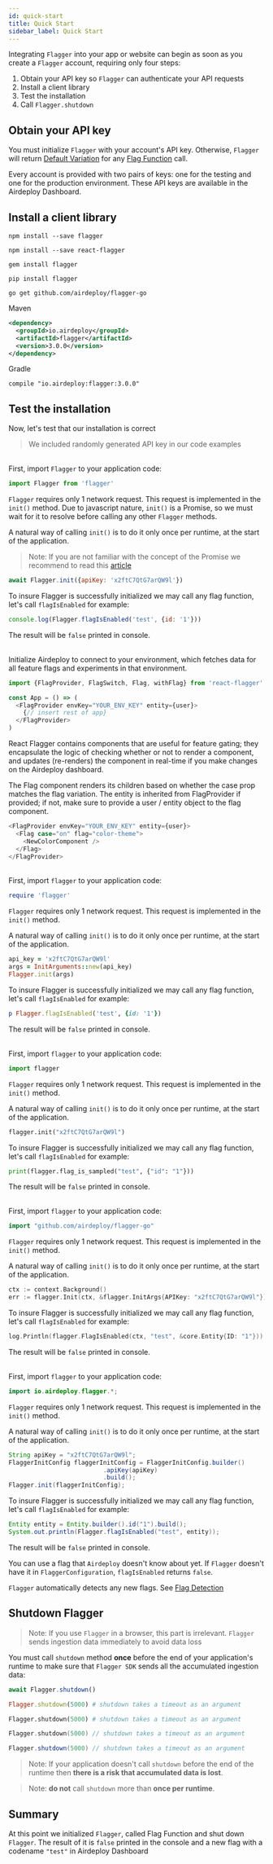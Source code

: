 ```yaml
---
id: quick-start
title: Quick Start
sidebar_label: Quick Start
---
```


Integrating `Flagger` into your app or website can begin as soon as you create a `Flagger` account, 
requiring only four steps:

1. Obtain your API key so `Flagger` can authenticate your API requests
2. Install a client library
3. Test the installation
4. Call `Flagger.shutdown`

## Obtain your API key

You must initialize `Flagger` with your account's API key. Otherwise, `Flagger` will return 
[Default Variation](default-variation.md) for any [Flag Function](flag-functions.md) call.

Every account is provided with two pairs of keys: one for the testing and one for the production environment. These 
API keys are available in the Airdeploy Dashboard.

## Install a client library

<!--DOCUSAURUS_CODE_TABS-->
<!--Javascript-->
```commandline
npm install --save flagger
```
<!--React-->
```commandline
npm install --save react-flagger
```
<!--Ruby-->
```commandline
gem install flagger
```
<!--Python-->
```commandline
pip install flagger
```
<!--Go-->
```commandline
go get github.com/airdeploy/flagger-go
```
<!--Java-->
Maven
```xml
<dependency>
  <groupId>io.airdeploy</groupId>
  <artifactId>flagger</artifactId>
  <version>3.0.0</version>
</dependency>
```
Gradle
```commandline
compile "io.airdeploy:flagger:3.0.0"
```
<!--END_DOCUSAURUS_CODE_TABS-->

## Test the installation

Now, let's test that our installation is correct

>We included randomly generated API key in our code examples

<!--DOCUSAURUS_CODE_TABS-->
<!--Javascript-->
<br>First, import `Flagger` to your application code:
```javascript
import Flagger from 'flagger'
```

`Flagger` requires only 1 network request. This request is implemented in the `init()` method. Due to javascript nature,
`init()` is a Promise, so we must wait for it to resolve before calling any other `Flagger` methods. 

A natural way of calling `init()` is to do it only once per runtime, at the start of the application.

>Note: If you are not familiar with the concept of the Promise we recommend to read this 
>[article](https://developer.mozilla.org/en-US/docs/Web/JavaScript/Reference/Global_Objects/Promise) 
```javascript
await Flagger.init({apiKey: 'x2ftC7QtG7arQW9l'})
```

To insure Flagger is successfully initialized we may call any flag function, let's call `flagIsEnabled` for example:
```javascript
console.log(Flagger.flagIsEnabled('test', {id: '1'}))
```

The result will be `false` printed in console.

<!--React-->
<br>Initialize Airdeploy to connect to your environment, which fetches data for all feature flags and experiments in that environment.
```javascript
import {FlagProvider, FlagSwitch, Flag, withFlag} from 'react-flagger'

const App = () => (
  <FlagProvider envKey="YOUR_ENV_KEY" entity={user}>
    {// insert rest of app}
  </FlagProvider>
)
```
React Flagger contains components that are useful for feature gating; 
they encapsulate the logic of checking whether or not to render a component, 
and updates (re-renders) the component in real-time if you make changes on the Airdeploy dashboard.

The Flag component renders its children based on whether the case prop matches the flag variation. 
The entity is inherited from FlagProvider if provided; 
if not, make sure to provide a user / entity object to the flag component.

```javascript
<FlagProvider envKey="YOUR_ENV_KEY" entity={user}>
  <Flag case="on" flag="color-theme">
    <NewColorComponent />
  </Flag>
</FlagProvider>
```

<!--Ruby-->
<br>First, import `flagger` to your application code:
```ruby
require 'flagger'
```

`Flagger` requires only 1 network request. This request is implemented in the `init()` method.

A natural way of calling `init()` is to do it only once per runtime, at the start of the application.

```ruby
api_key = 'x2ftC7QtG7arQW9l'
args = InitArguments::new(api_key)
Flagger.init(args)
```

To insure Flagger is successfully initialized we may call any flag function, let's call `flagIsEnabled` for example:
```ruby
p Flagger.flagIsEnabled('test', {id: '1'})
```

The result will be `false` printed in console.

<!--Python-->
<br>First, import `flagger` to your application code:
```python
import flagger
```

`Flagger` requires only 1 network request. This request is implemented in the `init()` method.

A natural way of calling `init()` is to do it only once per runtime, at the start of the application.

```python
flagger.init("x2ftC7QtG7arQW9l")
```

To insure Flagger is successfully initialized we may call any flag function, let's call `flagIsEnabled` for example:
```python
print(flagger.flag_is_sampled("test", {"id": "1"}))
```

The result will be `false` printed in console.

<!--Go-->
<br>First, import `flagger` to your application code:
```go
import "github.com/airdeploy/flagger-go"
```

`Flagger` requires only 1 network request. This request is implemented in the `init()` method.

A natural way of calling `init()` is to do it only once per runtime, at the start of the application.

```go
ctx := context.Background()
err := flagger.Init(ctx, &flagger.InitArgs{APIKey: "x2ftC7QtG7arQW9l"})
```

To insure Flagger is successfully initialized we may call any flag function, let's call `flagIsEnabled` for example:
```go
log.Println(flagger.FlagIsEnabled(ctx, "test", &core.Entity{ID: "1"}))
```

The result will be `false` printed in console.

<!--Java-->
<br>First, import `flagger` to your application code:
```java
import io.airdeploy.flagger.*;
```

`Flagger` requires only 1 network request. This request is implemented in the `init()` method.

A natural way of calling `init()` is to do it only once per runtime, at the start of the application.

```java
String apiKey = "x2ftC7QtG7arQW9l";
FlaggerInitConfig flaggerInitConfig = FlaggerInitConfig.builder()
                          .apiKey(apiKey)
                          .build();
Flagger.init(flaggerInitConfig);
```

To insure Flagger is successfully initialized we may call any flag function, let's call `flagIsEnabled` for example:
```java
Entity entity = Entity.builder().id("1").build();
System.out.println(Flagger.flagIsEnabled("test", entity));
```
The result will be `false` printed in console.

<!--END_DOCUSAURUS_CODE_TABS-->
 
You can use a flag that `Airdeploy` doesn't know about yet.
If `Flagger` doesn't have it in `FlaggerConfiguration`, `flagIsEnabled` returns `false`.
 
`Flagger` automatically detects any new flags. See [Flag Detection](flag-detection.md)

## Shutdown Flagger

>Note: If you use `Flagger` in a browser, this part is irrelevant. `Flagger` sends ingestion data immediately to avoid data loss

You must call `shutdown` method __once__ before the end of your application's runtime to make sure that 
`Flagger SDK` sends all the accumulated ingestion data:

<!--DOCUSAURUS_CODE_TABS-->
<!--Javascript-->
```typescript
await Flagger.shutdown()
```
<!--Ruby-->
```ruby
Flagger.shutdown(5000) # shutdown takes a timeout as an argument
```
<!--Python-->
```python
Flagger.shutdown(5000) # shutdown takes a timeout as an argument
```
<!--Go-->
```go
Flagger.shutdown(5000) // shutdown takes a timeout as an argument
```
<!--Java-->
```java
Flagger.shutdown(5000) // shutdown takes a timeout as an argument
```
<!--END_DOCUSAURUS_CODE_TABS-->

> Note: If your application doesn't call `shutdown` before the end of the runtime then __there is a risk that 
>accumulated data is lost__.

> Note: __do not__ call `shutdown` more than __once per runtime__.

## Summary

At this point we initialized `Flagger`, called Flag Function and shut down `Flagger`.
The result of it is `false` printed in the console and a new flag with a codename `"test"` in Airdeploy Dashboard 